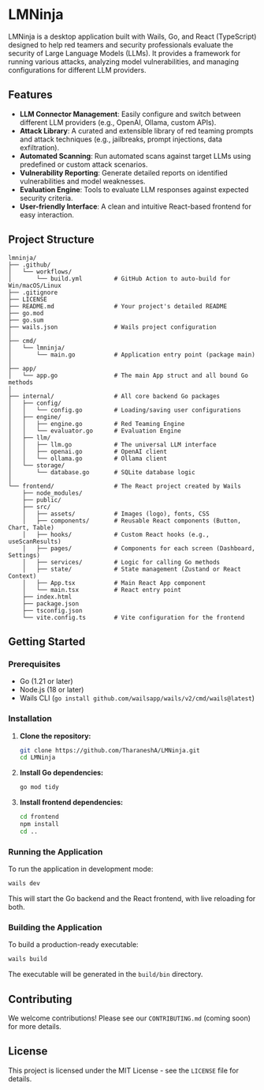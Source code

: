 # LMNinja

LMNinja is a desktop application built with Wails, Go, and React (TypeScript) designed to help red teamers and security professionals evaluate the security of Large Language Models (LLMs). It provides a framework for running various attacks, analyzing model vulnerabilities, and managing configurations for different LLM providers.

## Features

- **LLM Connector Management**: Easily configure and switch between different LLM providers (e.g., OpenAI, Ollama, custom APIs).
- **Attack Library**: A curated and extensible library of red teaming prompts and attack techniques (e.g., jailbreaks, prompt injections, data exfiltration).
- **Automated Scanning**: Run automated scans against target LLMs using predefined or custom attack scenarios.
- **Vulnerability Reporting**: Generate detailed reports on identified vulnerabilities and model weaknesses.
- **Evaluation Engine**: Tools to evaluate LLM responses against expected security criteria.
- **User-friendly Interface**: A clean and intuitive React-based frontend for easy interaction.

## Project Structure

```
lmninja/
├── .github/
│   └── workflows/
│       └── build.yml         # GitHub Action to auto-build for Win/macOS/Linux
├── .gitignore
├── LICENSE
├── README.md                 # Your project's detailed README
├── go.mod
├── go.sum
├── wails.json                # Wails project configuration
│
├── cmd/
│   └── lmninja/
│       └── main.go           # Application entry point (package main)
│
├── app/
│   └── app.go                # The main App struct and all bound Go methods
│
├── internal/                 # All core backend Go packages
│   ├── config/
│   │   └── config.go         # Loading/saving user configurations
│   ├── engine/
│   │   ├── engine.go         # Red Teaming Engine
│   │   └── evaluator.go      # Evaluation Engine
│   ├── llm/
│   │   ├── llm.go            # The universal LLM interface
│   │   ├── openai.go         # OpenAI client
│   │   └── ollama.go         # Ollama client
│   └── storage/
│       └── database.go       # SQLite database logic
│
└── frontend/                 # The React project created by Wails
    ├── node_modules/
    ├── public/
    ├── src/
    │   ├── assets/           # Images (logo), fonts, CSS
    │   ├── components/       # Reusable React components (Button, Chart, Table)
    │   ├── hooks/            # Custom React hooks (e.g., useScanResults)
    │   ├── pages/            # Components for each screen (Dashboard, Settings)
    │   ├── services/         # Logic for calling Go methods
    │   ├── state/            # State management (Zustand or React Context)
    │   ├── App.tsx           # Main React App component
    │   └── main.tsx          # React entry point
    ├── index.html
    ├── package.json
    ├── tsconfig.json
    └── vite.config.ts        # Vite configuration for the frontend
```

## Getting Started

### Prerequisites

- Go (1.21 or later)
- Node.js (18 or later)
- Wails CLI (`go install github.com/wailsapp/wails/v2/cmd/wails@latest`)

### Installation

1. **Clone the repository:**
   ```bash
   git clone https://github.com/TharaneshA/LMNinja.git
   cd LMNinja
   ```

2. **Install Go dependencies:**
   ```bash
   go mod tidy
   ```

3. **Install frontend dependencies:**
   ```bash
   cd frontend
   npm install
   cd ..
   ```

### Running the Application

To run the application in development mode:

```bash
wails dev
```

This will start the Go backend and the React frontend, with live reloading for both.

### Building the Application

To build a production-ready executable:

```bash
wails build
```

The executable will be generated in the `build/bin` directory.

## Contributing

We welcome contributions! Please see our `CONTRIBUTING.md` (coming soon) for more details.

## License

This project is licensed under the MIT License - see the `LICENSE` file for details.
